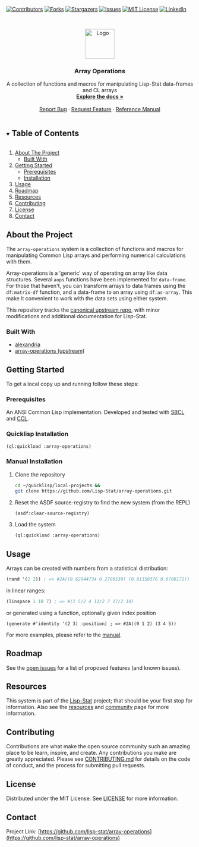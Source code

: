 
<!-- PROJECT SHIELDS -->

[![Contributors][contributors-shield]][contributors-url]
[![Forks][forks-shield]][forks-url]
[![Stargazers][stars-shield]][stars-url]
[![Issues][issues-shield]][issues-url]
[![MIT License][license-shield]][license-url]
[![LinkedIn][linkedin-shield]][linkedin-url]



<!-- PROJECT LOGO -->
<br />
<p align="center">
  <a href="https://github.com/lisp-stat/array-operations">
    <img src="https://lisp-stat.dev/images/stats-image.svg" alt="Logo" width="80" height="80">
  </a>

  <h3 align="center">Array Operations</h3>

  <p align="center">
  A collection of functions and macros for manipulating Lisp-Stat data-frames and CL arrays
	<br />
    <a href="https://lisp-stat.dev/docs/tasks/array-operations/"><strong>Explore the docs »</strong></a>
    <br />
    <br />
    <a href="https://github.com/bendudson/array-operations/issues">Report Bug</a>
    ·
    <a href="https://github.com/bendudson/array-operations/issues">Request Feature</a>
    ·
    <a href="https://lisp-stat.github.io/array-operations/">Reference Manual</a>
  </p>
</p>



<!-- TABLE OF CONTENTS -->
<details open="open">
  <summary><h2 style="display: inline-block">Table of Contents</h2></summary>
  <ol>
    <li>
      <a href="#about-the-project">About The Project</a>
      <ul>
        <li><a href="#built-with">Built With</a></li>
      </ul>
    </li>
    <li>
      <a href="#getting-started">Getting Started</a>
      <ul>
        <li><a href="#prerequisites">Prerequisites</a></li>
        <li><a href="#installation">Installation</a></li>
      </ul>
    </li>
    <li><a href="#usage">Usage</a></li>
    <li><a href="#roadmap">Roadmap</a></li>
	<li><a href="#resources">Resources</a></li>
    <li><a href="#contributing">Contributing</a></li>
    <li><a href="#license.md">License</a></li>
    <li><a href="#contact">Contact</a></li>
  </ol>
</details>



<!-- ABOUT THE PROJECT -->
## About the Project

The `array-operations` system is a collection of functions and
macros for manipulating Common Lisp arrays and performing numerical
calculations with them.

Array-operations is a 'generic' way of operating on array like data
structures. Several `aops` functions have been implemented for
`data-frame`.  For those that haven't, you can transform arrays to
data frames using the `df:matrix-df` function, and a data-frame to an
array using `df:as-array`.  This make it convenient to work with the
data sets using either system.

This repository tracks the [canonical upstream
repo](https://github.com/bendudson/array-operations), with minor
modifications and additional documentation for Lisp-Stat.



### Built With

* [alexandria](https://gitlab.common-lisp.net/alexandria/alexandria)
* [array-operations (upstream)](https://github.com/bendudson/array-operations)


<!-- GETTING STARTED -->
## Getting Started

To get a local copy up and running follow these steps:

### Prerequisites

An ANSI Common Lisp implementation. Developed and tested with
[SBCL](https://www.sbcl.org/) and
[CCL](https://github.com/Clozure/ccl).

### Quicklisp Installation

```lisp
(ql:quickload :array-operations)
```

### Manual Installation

1. Clone the repository
   ```sh
   cd ~/quicklisp/local-projects &&
   git clone https://github.com/Lisp-Stat/array-operations.git
   ```
2. Reset the ASDF source-registry to find the new system (from the REPL)
   ```lisp
   (asdf:clear-source-registry)
   ```
3. Load the system
   ```lisp
   (ql:quickload :array-operations)
   ```

<!-- USAGE EXAMPLES -->
## Usage

Arrays can be created with numbers from a statistical distribution:

```lisp
(rand '(2 2)) ; => #2A((0.62944734 0.2709539) (0.81158376 0.6700171))
```

in linear ranges:

```lisp
(linspace 1 10 7) ; => #(1 5/2 4 11/2 7 17/2 10)
```

or generated using a function, optionally given index position

`(generate #'identity '(2 3) :position) ; => #2A((0 1 2)
	                                             (3 4 5))`

For more examples, please refer to the [manual](https://lisp-stat.dev/docs/tasks/array-operations).


<!-- ROADMAP -->
## Roadmap

See the [open issues](https://github.com/bendudson/array-operations/issues) for a list of proposed features (and known issues).

## Resources

This system is part of the [Lisp-Stat](https://lisp-stat.dev/)
project; that should be your first stop for information.  Also see the
[resources](https://lisp-stat.dev/docs/resources) and
[community](https://lisp-stat.dev/community) page for more
information.

<!-- CONTRIBUTING -->
## Contributing

Contributions are what make the open source community such an amazing place to be learn, inspire, and create.  Any contributions you make are greatly appreciated.  Please see [CONTRIBUTING.md](CONTRIBUTING.md) for details on the code of conduct, and the process for submitting pull requests.

<!-- LICENSE -->
## License

Distributed under the MIT License. See [LICENSE](LICENSE.md) for more information.



<!-- CONTACT -->
## Contact

Project Link: [https://github.com/lisp-stat/array-operations](https://github.com/lisp-stat/array-operations)



<!-- MARKDOWN LINKS & IMAGES -->
<!-- https://www.markdownguide.org/basic-syntax/#reference-style-links -->
[contributors-shield]: https://img.shields.io/github/contributors/lisp-stat/array-operations.svg?style=for-the-badge
[contributors-url]: https://github.com/lisp-stat/array-operations/graphs/contributors
[forks-shield]: https://img.shields.io/github/forks/bendudson/array-operations.svg?style=for-the-badge
[forks-url]: https://github.com/bendudson/array-operations/network/members
[stars-shield]: https://img.shields.io/github/stars/bendudson/array-operations.svg?style=for-the-badge
[stars-url]: https://github.com/bendudson/array-operations/stargazers
[issues-shield]: https://img.shields.io/github/issues/bendudson/array-operations.svg?style=for-the-badge
[issues-url]: https://github.com/bendudson/array-operations/issues
[license-shield]: https://img.shields.io/github/license/lisp-stat/array-operations.svg?style=for-the-badge
[license-url]: https://github.com/lisp-stat/array-operations/blob/master/LICENSE
[linkedin-shield]: https://img.shields.io/badge/-LinkedIn-black.svg?style=for-the-badge&logo=linkedin&colorB=555
[linkedin-url]: https://www.linkedin.com/company/symbolics/


